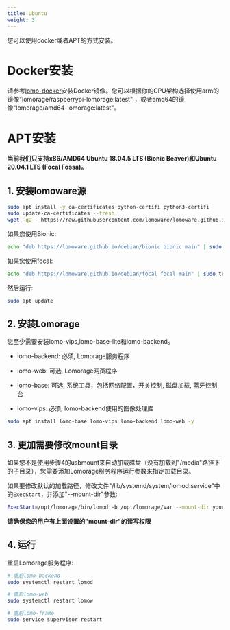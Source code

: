 ```yaml
---
title: Ubuntu
weight: 3
---
```


您可以使用docker或者APT的方式安装。

# Docker安装

请参考[lomo-docker](https://github.com/lomorage/lomo-docker)安装Docker镜像。您可以根据你的CPU架构选择使用arm的镜像"lomorage/raspberrypi-lomorage:latest" ，或者amd64的镜像"lomorage/amd64-lomorage:latest"。

# APT安装

**当前我们只支持x86/AMD64 Ubuntu 18.04.5 LTS (Bionic Beaver)和Ubuntu 20.04.1 LTS (Focal Fossa)。**

## 1. 安装lomoware源

```bash
sudo apt install -y ca-certificates python-certifi python3-certifi
sudo update-ca-certificates --fresh
wget -qO - https://raw.githubusercontent.com/lomoware/lomoware.github.io/master/debian/gpg.key | sudo apt-key add -
```

如果您使用Bionic:

```bash
echo "deb https://lomoware.github.io/debian/bionic bionic main" | sudo tee /etc/apt/sources.list.d/lomoware.list
```

如果您使用focal:

```bash
echo "deb https://lomoware.github.io/debian/focal focal main" | sudo tee /etc/apt/sources.list.d/lomoware.list
```

然后运行:

```bash
sudo apt update
```

## 2. 安装Lomorage

您至少需要安装lomo-vips,lomo-base-lite和lomo-backend。

- lomo-backend: 必须, Lomorage服务程序

- lomo-web: 可选, Lomorage网页程序

- lomo-base: 可选, 系统工具，包括网络配置，开关控制, 磁盘加载, 蓝牙控制台

- lomo-vips: 必须, lomo-backend使用的图像处理库

```bash
sudo apt install lomo-base lomo-vips lomo-backend lomo-web -y
```

## 3. 更加需要修改mount目录

如果您不是使用步骤4的usbmount来自动加载磁盘（没有加载到"/media"路径下的子目录），您需要添加Lomorage服务程序运行参数来指定加载目录。

如果要修改默认的加载路径，修改文件"/lib/systemd/system/lomod.service"中的`ExecStart`，并添加"--mount-dir"参数:

```bash
ExecStart=/opt/lomorage/bin/lomod -b /opt/lomorage/var --mount-dir your-mount-dir  --max-upload 1 --max-fetch-preview 3
```

**请确保您的用户有上面设置的"mount-dir"的读写权限**

## 4. 运行

重启Lomorage服务程序:

```bash
# 重启lomo-backend
sudo systemctl restart lomod

# 重启lomo-web
sudo systemctl restart lomow

# 重启lomo-frame
sudo service supervisor restart
```